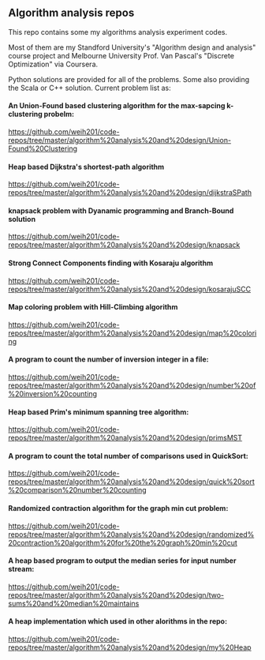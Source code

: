 ## Algorithm analysis repos
This repo contains some my algorithms analysis experiment codes. 

Most of them are my Standford University's "Algorithm design and analysis" course project and Melbourne University Prof. Van Pascal's "Discrete Optimization" via Coursera. 

Python solutions are provided for all of the problems. Some also providing the Scala or C++ solution. Current problem list as:

####  An Union-Found based clustering algorithm for the max-sapcing k-clustering probelm:

https://github.com/weih201/code-repos/tree/master/algorithm%20analysis%20and%20design/Union-Found%20Clustering

####  Heap based Dijkstra's shortest-path algorithm
https://github.com/weih201/code-repos/tree/master/algorithm%20analysis%20and%20design/dijkstraSPath

####  knapsack problem with Dyanamic programming and Branch-Bound solution
https://github.com/weih201/code-repos/tree/master/algorithm%20analysis%20and%20design/knapsack

####  Strong Connect Components finding with Kosaraju algorithm
https://github.com/weih201/code-repos/tree/master/algorithm%20analysis%20and%20design/kosarajuSCC

####  Map coloring problem with Hill-Climbing algorithm
https://github.com/weih201/code-repos/tree/master/algorithm%20analysis%20and%20design/map%20coloring

####  A program to count the number of inversion integer in a file:
https://github.com/weih201/code-repos/tree/master/algorithm%20analysis%20and%20design/number%20of%20inversion%20counting

####  Heap based Prim's minimum spanning tree algorithm:
https://github.com/weih201/code-repos/tree/master/algorithm%20analysis%20and%20design/primsMST

####  A program to count the total number of comparisons used in QuickSort:
https://github.com/weih201/code-repos/tree/master/algorithm%20analysis%20and%20design/quick%20sort%20comparison%20number%20counting

####  Randomized contraction algorithm for the graph min cut problem:
https://github.com/weih201/code-repos/tree/master/algorithm%20analysis%20and%20design/randomized%20contraction%20algorithm%20for%20the%20graph%20min%20cut

####  A heap based program to output the median series for input number stream:
https://github.com/weih201/code-repos/tree/master/algorithm%20analysis%20and%20design/two-sums%20and%20median%20maintains

####  A heap implementation which used in other alorithms in the repo:
https://github.com/weih201/code-repos/tree/master/algorithm%20analysis%20and%20design/my%20Heap



